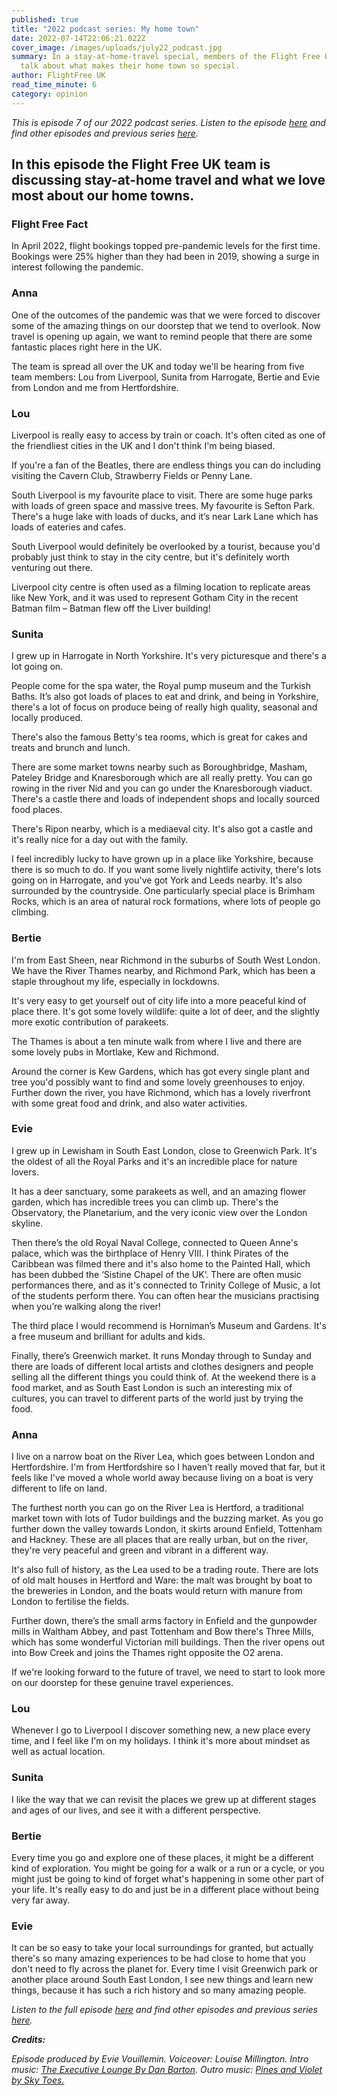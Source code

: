 ```yaml
---
published: true
title: "2022 podcast series: My home town"
date: 2022-07-14T22:06:21.022Z
cover_image: /images/uploads/july22_podcast.jpg
summary: In a stay-at-home-travel special, members of the Flight Free UK team
  talk about what makes their home town so special.
author: FlightFree UK
read_time_minute: 6
category: opinion
---
```

*This is episode 7 of our 2022 podcast series. Listen to the episode [here](https://flightfreeuk.podbean.com/e/2022-series-my-home-town/) and find other episodes and previous series [here](/podcast).*

## In this episode the Flight Free UK team is discussing stay-at-home travel and what we love most about our home towns.

### Flight Free Fact

In April 2022, flight bookings topped pre-pandemic levels for the first time. Bookings were 25% higher than they had been in 2019, showing a surge in interest following the pandemic.

### Anna

One of the outcomes of the pandemic was that we were forced to discover some of the amazing things on our doorstep that we tend to overlook. Now travel is opening up again, we want to remind people that there are some fantastic places right here in the UK. 

The team is spread all over the UK and today we'll be hearing from five team members: Lou from Liverpool, Sunita from Harrogate, Bertie and Evie from London and me from Hertfordshire. 

### Lou

Liverpool is really easy to access by train or coach. It's often cited as one of the friendliest cities in the UK and I don't think I'm being biased. 

If you're a fan of the Beatles, there are endless things you can do including visiting the Cavern Club, Strawberry Fields or Penny Lane. 

South Liverpool is my favourite place to visit. There are some huge parks with loads of green space and massive trees. My favourite is Sefton Park. There's a huge lake with loads of ducks, and it’s near Lark Lane which has loads of eateries and cafes.

South Liverpool would definitely be overlooked by a tourist, because you'd probably just think to stay in the city centre, but it's definitely worth venturing out there.

Liverpool city centre is often used as a filming location to replicate areas like New York, and it was used to represent Gotham City in the recent Batman film – Batman flew off the Liver building! 

### Sunita

I grew up in Harrogate in North Yorkshire. It's very picturesque and there's a lot going on. 

People come for the spa water, the Royal pump museum and the Turkish Baths. It’s also got loads of places to eat and drink, and being in Yorkshire, there's a lot of focus on produce being of really high quality, seasonal and locally produced. 

There's also the famous Betty's tea rooms, which is great for cakes and treats and brunch and lunch.

There are some market towns nearby such as Boroughbridge, Masham, Pateley Bridge and Knaresborough which are all really pretty. You can go rowing in the river Nid and you can go under the Knaresborough viaduct. There's a castle there and loads of independent shops and locally sourced food places.

There's Ripon nearby, which is a mediaeval city. It's also got a castle and it's really nice for a day out with the family. 

I feel incredibly lucky to have grown up in a place like Yorkshire, because there is so much to do. If you want some lively nightlife activity, there's lots going on in Harrogate, and you've got York and Leeds nearby. It's also surrounded by the countryside. One particularly special place is Brimham Rocks, which is an area of natural rock formations, where lots of people go climbing.

### Bertie

I'm from East Sheen, near Richmond in the suburbs of South West London. We have the River Thames nearby, and Richmond Park, which has been a staple throughout my life, especially in lockdowns. 

It's very easy to get yourself out of city life into a more peaceful kind of place there. It's got some lovely wildlife: quite a lot of deer, and the slightly more exotic contribution of parakeets.

The Thames is about a ten minute walk from where I live and there are some lovely pubs in Mortlake, Kew and Richmond.

Around the corner is Kew Gardens, which has got every single plant and tree you'd possibly want to find and some lovely greenhouses to enjoy. Further down the river, you have Richmond, which has a lovely riverfront with some great food and drink, and also water activities. 

### Evie

I grew up in Lewisham in South East London, close to Greenwich Park. It's the oldest of all the Royal Parks and it's an incredible place for nature lovers.

It has a deer sanctuary, some parakeets as well, and an amazing flower garden, which has incredible trees you can climb up. There's the Observatory, the Planetarium, and the very iconic view over the London skyline.

Then there’s the old Royal Naval College, connected to Queen Anne's palace, which was the birthplace of Henry VIII. I think Pirates of the Caribbean was filmed there and it's also home to the Painted Hall, which has been dubbed the ‘Sistine Chapel of the UK’. There are often music performances there, and as it's connected to Trinity College of Music, a lot of the students perform there. You can often hear the musicians practising when you’re walking along the river!

The third place I would recommend is Horniman’s Museum and Gardens. It's a free museum and brilliant for adults and kids. 

Finally, there’s Greenwich market. It runs Monday through to Sunday and there are loads of different local artists and clothes designers and people selling all the different things you could think of. At the weekend there is a food market, and as South East London is such an interesting mix of cultures, you can travel to different parts of the world just by trying the food.

### Anna

I live on a narrow boat on the River Lea, which goes between London and Hertfordshire. I'm from Hertfordshire so I haven't really moved that far, but it feels like I've moved a whole world away because living on a boat is very different to life on land.

The furthest north you can go on the River Lea is Hertford, a traditional market town with lots of Tudor buildings and the buzzing market. As you go further down the valley towards London, it skirts around Enfield, Tottenham and Hackney. These are all places that are really urban, but on the river, they're very peaceful and green and vibrant in a different way.

It's also full of history, as the Lea used to be a trading route. There are lots of old malt houses in Hertford and Ware: the malt was brought by boat to the breweries in London, and the boats would return with manure from London to fertilise the fields.

Further down, there’s the small arms factory in Enfield and the gunpowder mills in Waltham Abbey, and past Tottenham and Bow there's Three Mills, which has some wonderful Victorian mill buildings. Then the river opens out into Bow Creek and joins the Thames right opposite the O2 arena.

If we're looking forward to the future of travel, we need to start to look more on our doorstep for these genuine travel experiences. 

### Lou

Whenever I go to Liverpool I discover something new, a new place every time, and I feel like I'm on my holidays. I think it's more about mindset as well as actual location.

### Sunita

I like the way that we can revisit the places we grew up at different stages and ages of our lives, and see it with a different perspective.

### Bertie

Every time you go and explore one of these places, it might be a different kind of exploration. You might be going for a walk or a run or a cycle, or you might just be going to kind of forget what's happening in some other part of your life. It's really easy to do and just be in a different place without being very far away. 

### Evie

It can be so easy to take your local surroundings for granted, but actually there's so many amazing experiences to be had close to home that you don't need to fly across the planet for. Every time I visit Greenwich park or another place around South East London, I see new things and learn new things, because it has such a rich history and so many amazing people. 

*Listen to the full episode [here](https://flightfreeuk.podbean.com/e/2022-series-my-home-town/) and find other episodes and previous series [here](/podcast).*

***Credits:***

*Episode produced by Evie Vouillemin. Voiceover: Louise Millington. Intro music: [The Executive Lounge By Dan Barton](https://uppbeat.io/t/dan-barton/the-executive-lounge). Outro music: [Pines and Violet by Sky Toes.](https://uppbeat.io/t/sky-toes/pines-and-violet)*